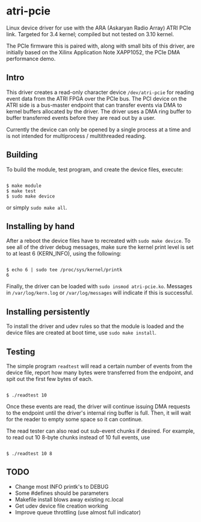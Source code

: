 # atri-pcie
Linux device driver for use with the ARA (Askaryan Radio Array) ATRI PCIe
link.  Targeted for 3.4 kernel; compiled but not tested on 3.10 kernel.

The PCIe firmware this is paired with, along with small bits of this driver,
are initially based on the Xilinx Application Note XAPP1052, the PCIe DMA
performance demo.

Intro
---

This driver creates a read-only character device `/dev/atri-pcie` for reading
event data from the ATRI FPGA over the PCIe bus.  The PCI device on the
ATRI side is a bus-master endpoint that can transfer events via DMA to
kernel buffers allocated by the driver.  The driver uses a DMA ring buffer
to buffer transferred events before they are read out by a user.

Currently the device can only be opened by a single process at a time and
is not intended for multiprocess / multithreaded reading.

Building
---

To build the module, test program, and create the device files, execute:

<pre><code>
$ make module
$ make test
$ sudo make device
</code></pre>

or simply `sudo make all`.

Installing by hand
---

After a reboot the device files have to recreated with `sudo make device`.
To see all of the driver debug messages, make sure the kernel print level
is set to at least 6 (KERN_INFO), using the following:

<pre><code>
$ echo 6 | sudo tee /proc/sys/kernel/printk
6
</code></pre>

Finally, the driver can be loaded with `sudo insmod atri-pcie.ko`.
Messages in `/var/log/kern.log` or `/var/log/messages` will indicate if
this is successful.

Installing persistently
---

To install the driver and udev rules so that the module is loaded and the
device files are created at boot time, use `sudo make install`.

Testing
---

The simple program `readtest` will read a certain number of events from the
device file, report how many bytes were transferred from the endpoint, and
spit out the first few bytes of each.  

<pre><code>
$ ./readtest 10
</code></pre>

Once these events are read, the driver will continue issuing DMA requests
to the endpoint until the driver's internal ring buffer is full.  Then, it
will wait for the reader to empty some space so it can continue.

The read tester can also read out sub-event chunks if desired.  For
example, to read out 10 8-byte chunks instead of 10 full events, use

<pre><code>
$ ./readtest 10 8
</code></pre>

TODO
---

- Change most INFO printk's to DEBUG
- Some #defines should be parameters
- Makefile install blows away existing rc.local
- Get udev device file creation working
- Improve queue throttling (use almost full indicator)

